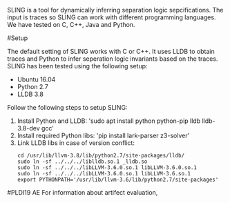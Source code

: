 SLING is a tool for dynamically inferring separation logic sepcifications. The input is traces so SLING can work with different programming languages. We have tested on C, C++, Java and Python. 

#Setup

The default setting of SLING works with C or C++. It uses LLDB to obtain traces and Python to infer seperation logic invariants based on the traces. SLING has been tested using the following setup:
  
  - Ubuntu 16.04
  - Python 2.7
  - LLDB 3.8

Follow the following steps to setup SLING:
  1. Install Python and LLDB: 'sudo apt install python python-pip lldb lldb-3.8-dev gcc'
  2. Install required Python libs: 'pip install lark-parser z3-solver'
  3. Link LLDB libs in case of version conflict:
     ```
     cd /usr/lib/llvm-3.8/lib/python2.7/site-packages/lldb/
     sudo ln -sf ../../../liblldb.so.1 _lldb.so
     sudo ln -sf ../../../libLLVM-3.6.0.so.1 libLLVM-3.6.0.so.1
     sudo ln -sf ../../../libLLVM-3.6.0.so.1 libLLVM-3.6.so.1
     export PYTHONPATH='/usr/lib/llvm-3.6/lib/python2.7/site-packages'
     ```
 
 
 
 
 #PLDI19 AE
 For information about artifect evaluation, 
